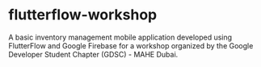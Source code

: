 # flutterflow-workshop
A basic inventory management mobile application developed using FlutterFlow and Google Firebase for a workshop organized by the Google Developer Student Chapter (GDSC) - MAHE Dubai.
